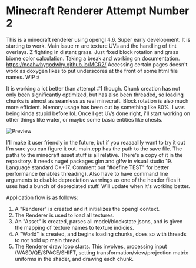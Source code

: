 # Minecraft Renderer Attempt Number 2

This is a minecraft renderer using opengl 4.6. Super early development. It is starting to work. Main issue rn are texture UVs and the handling of tint overlays. Z fighting in distant grass. Just fixed block rotation and grass biome color calculation. Taking a break and working on documentation. https://noahwhygodwhy.github.io/MCR2/ Accessing certain pages doesn't work as doxygen likes to put underscores at the front of some html file names. WIP :\

It is working a lot better than attempt #1 though. Chunk creation has not only been significantly optimized, but has also been threaded, so loading chunks is almost as seamless as real minecraft. Block rotation is also much more efficient. Memory usage has been cut by something like 80%. I was being kinda stupid before lol. Once I get UVs done right, i'll start working on other things like water, or maybe some basic entities like chests.

![Preview](https://i.imgur.com/eWAIbED.jpeg)

I'll make it user friendly in the future, but if you reaaaallly want to try it out I'm sure you can figure it out. main.cpp has the path to the save file. The paths to the minecraft asset stuff is all relative. There's a copy of it in the repository. It needs nuget packages glm and glfw in visual studio 19. Language standard C++17. Comment out "#define TEST" for better performance (enables threading). Also have to have command line arguments to disable depreciation warnings as one of the header files it uses had a bunch of depreciated stuff. Will update when it's working better.

Application flow is as follows:
1. A "Renderer" is created and it initializes the opengl context.
2. The Renderer is used to load all textures.
3. An "Asset" is created, parses all model/blockstate jsons, and is given the mapping of texture names to texture indicies.
4. A "World" is created, and begins loading chunks, does so with threads to not hold up main thread.
5. The Renderer draw loop starts. This involves, processing input (WASD/QE/SPACE/SHIFT, setting transformation/view/projection matrix uniforms in the shader, and drawing each chunk.

